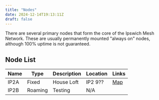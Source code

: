 ```yaml
---
title: "Nodes"
date: 2024-12-14T19:13:11Z
draft: false
---
```


There are several primary nodes that form the core of the Ipswich Mesh Network. These are usually permanently mounted "always on" nodes, although 100% uptime is not guaranteed.

## Node List

| Name | Type    | Description | Location | Links                                  |
|------|---------|-------------|----------|----------------------------------------|
| IP2A | Fixed   | House Loft  | IP2 9??  | [Map](https://meshmap.net/#1128035576) |
| IP2B | Roaming | Testing     | N/A      |                                        |
